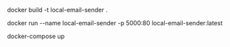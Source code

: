 docker build -t local-email-sender .

docker run --name local-email-sender -p 5000:80 local-email-sender:latest

docker-compose up
